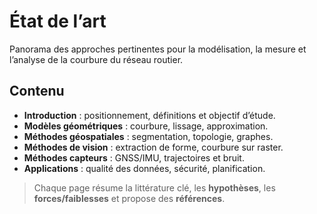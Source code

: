 # État de l’art

Panorama des approches pertinentes pour la modélisation, la mesure et l’analyse de la courbure du réseau routier.

## Contenu
- **Introduction** : positionnement, définitions et objectif d’étude.
- **Modèles géométriques** : courbure, lissage, approximation.
- **Méthodes géospatiales** : segmentation, topologie, graphes.
- **Méthodes de vision** : extraction de forme, courbure sur raster.
- **Méthodes capteurs** : GNSS/IMU, trajectoires et bruit.
- **Applications** : qualité des données, sécurité, planification.

> Chaque page résume la littérature clé, les **hypothèses**, les **forces/faiblesses** et propose des **références**.
